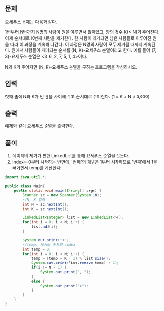 ## 문제
요세푸스 문제는 다음과 같다.

1번부터 N번까지 N명의 사람이 원을 이루면서 앉아있고, 양의 정수 K(≤ N)가 주어진다. 이제 순서대로 K번째 사람을 제거한다. 한 사람이 제거되면 남은 사람들로 이루어진 원을 따라 이 과정을 계속해 나간다. 이 과정은 N명의 사람이 모두 제거될 때까지 계속된다. 원에서 사람들이 제거되는 순서를 (N, K)-요세푸스 순열이라고 한다. 예를 들어 (7, 3)-요세푸스 순열은 <3, 6, 2, 7, 5, 1, 4>이다.

N과 K가 주어지면 (N, K)-요세푸스 순열을 구하는 프로그램을 작성하시오.

## 입력
첫째 줄에 N과 K가 빈 칸을 사이에 두고 순서대로 주어진다. (1 ≤ K ≤ N ≤ 5,000)

## 출력
예제와 같이 요세푸스 순열을 출력한다.

## 풀이
1. 데이터의 제거가 편한 LinkedList를 통해 요세푸스 순열을 만든다.
2. index는 0부터 시작하는 반면에, '번째'의 개념은 1부터 시작하므로 '번째'에서 1을 빼가면서 temp를 계산한다.

```java
import java.util.*;

public class Main{
    public static void main(String[] args) {
        Scanner sc = new Scanner(System.in);
        //N, K 입력
        int N = sc.nextInt();
        int K = sc.nextInt();

        LinkedList<Integer> list = new LinkedList<>();
        for(int i = 0; i < N; i++) {
            list.add(i);
        }

        System.out.print("<");
        //temp: 제거될 숫자의 index
        int temp = 0;
        for(int i = 0; i < N; i++) {
            temp = (temp + K - 1) % list.size();
            System.out.print(list.remove(temp) + 1);
            if(i != N - 1) {
                System.out.print(", ");
            }
            else {
                System.out.print(">");
            }
        }
    }
}
